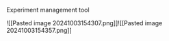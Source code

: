 Experiment management tool

![[Pasted image 20241003154307.png]]![[Pasted image 20241003154357.png]]